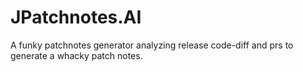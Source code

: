 # JPatchnotes.AI
A funky patchnotes generator analyzing release code-diff and prs to generate a whacky patch notes.
